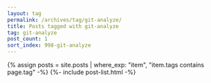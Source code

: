 ```yaml
---
layout: tag
permalink: /archives/tag/git-analyze/
title: Posts tagged with git-analyze
tag: git-analyze
post_count: 1
sort_index: 998-git-analyze
---
```

{% assign posts = site.posts | where_exp: "item", "item.tags contains page.tag" -%}
{%- include post-list.html -%}
